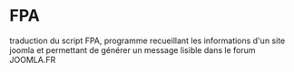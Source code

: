 FPA
===

traduction du script FPA, programme recueillant les informations d'un site joomla et permettant de générer un message lisible dans le forum JOOMLA.FR
